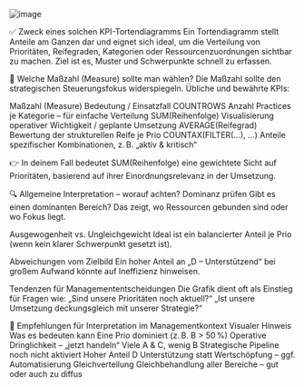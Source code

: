 
![image](https://github.com/user-attachments/assets/dcb4b387-14ca-4c96-9905-aeae1d951f63)



✅ Zweck eines solchen KPI-Tortendiagramms
Ein Tortendiagramm stellt Anteile am Ganzen dar und eignet sich ideal, um die Verteilung von Prioritäten, Reifegraden, Kategorien oder Ressourcenzuordnungen sichtbar zu machen. Ziel ist es, Muster und Schwerpunkte schnell zu erfassen.

📐 Welche Maßzahl (Measure) sollte man wählen?
Die Maßzahl sollte den strategischen Steuerungsfokus widerspiegeln. Übliche und bewährte KPIs:

Maßzahl (Measure)	Bedeutung / Einsatzfall
COUNTROWS	Anzahl Practices je Kategorie – für einfache Verteilung
SUM(Reihenfolge)	Visualisierung operativer Wichtigkeit / geplante Umsetzung
AVERAGE(Reifegrad)	Bewertung der strukturellen Reife je Prio
COUNTAX(FILTER(...), ...)	Anteile spezifischer Kombinationen, z. B. „aktiv & kritisch“

👉 In deinem Fall bedeutet SUM(Reihenfolge) eine gewichtete Sicht auf Prioritäten, basierend auf ihrer Einordnungsrelevanz in der Umsetzung.

🔍 Allgemeine Interpretation – worauf achten?
Dominanz prüfen
Gibt es einen dominanten Bereich? Das zeigt, wo Ressourcen gebunden sind oder wo Fokus liegt.

Ausgewogenheit vs. Ungleichgewicht
Ideal ist ein balancierter Anteil je Prio (wenn kein klarer Schwerpunkt gesetzt ist).

Abweichungen vom Zielbild
Ein hoher Anteil an „D – Unterstützend“ bei großem Aufwand könnte auf Ineffizienz hinweisen.

Tendenzen für Managemententscheidungen
Die Grafik dient oft als Einstieg für Fragen wie:
„Sind unsere Prioritäten noch aktuell?“
„Ist unsere Umsetzung deckungsgleich mit unserer Strategie?“

🧭 Empfehlungen für Interpretation im Managementkontext
Visualer Hinweis	Was es bedeuten kann
Eine Prio dominiert (z. B. B > 50 %)	Operative Dringlichkeit – „jetzt handeln“
Viele A & C, wenig B	Strategische Pipeline noch nicht aktiviert
Hoher Anteil D	Unterstützung statt Wertschöpfung – ggf. Automatisierung
Gleichverteilung	Gleichbehandlung aller Bereiche – gut oder auch zu diffus
